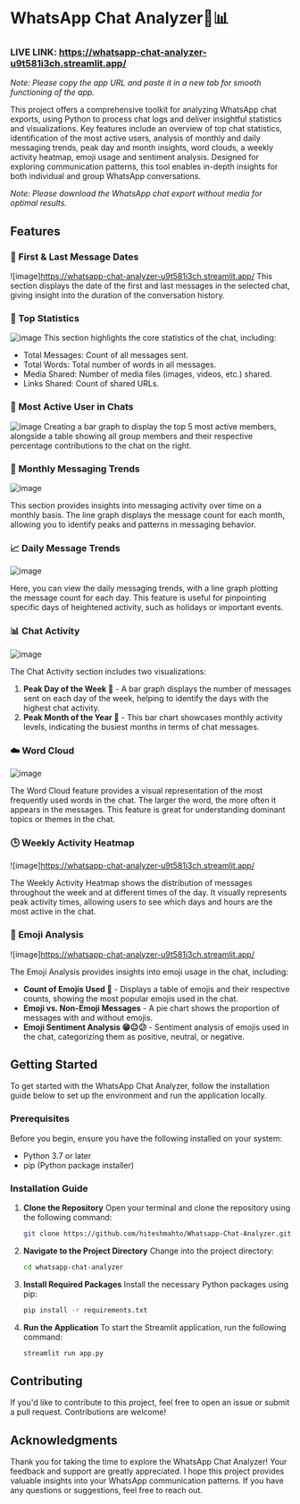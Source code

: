 # WhatsApp Chat Analyzer🔢📊

### **LIVE LINK:** https://whatsapp-chat-analyzer-u9t581i3ch.streamlit.app/

_Note: Please copy the app URL and paste it in a new tab for smooth functioning of the app._

This project offers a comprehensive toolkit for analyzing WhatsApp chat exports, using Python to process chat logs and deliver insightful statistics and visualizations. Key features include an overview of top chat statistics, identification of the most active users, analysis of monthly and daily messaging trends, peak day and month insights, word clouds, a weekly activity heatmap, emoji usage and sentiment analysis. Designed for exploring communication patterns, this tool enables in-depth insights for both individual and group WhatsApp conversations.

_Note: Please download the WhatsApp chat export without media for optimal results._

## Features

### 📅 First & Last Message Dates

![image]https://whatsapp-chat-analyzer-u9t581i3ch.streamlit.app/
This section displays the date of the first and last messages in the selected chat, giving insight into the duration of the conversation history.

### 👀 Top Statistics

![image](https://github.com/user-attachments/assets/caee7e71-4aaa-4bf2-8627-211e5d6d6a23)
This section highlights the core statistics of the chat, including:

- Total Messages: Count of all messages sent.
- Total Words: Total number of words in all messages.
- Media Shared: Number of media files (images, videos, etc.) shared.
- Links Shared: Count of shared URLs.

### 👑 Most Active User in Chats

![image](https://github.com/user-attachments/assets/ac9eb37b-9ce3-46a4-b1c6-bac82680cf80)
Creating a bar graph to display the top 5 most active members, alongside a table showing all group members and their respective percentage contributions to the chat on the right.

### 📅 Monthly Messaging Trends

![image](https://github.com/user-attachments/assets/134f5c5f-47ec-492d-8349-0b5cd608329e)

This section provides insights into messaging activity over time on a monthly basis. The line graph displays the message count for each month, allowing you to identify peaks and patterns in messaging behavior.

### 📈 Daily Message Trends

![image](https://github.com/user-attachments/assets/1dc6d656-77ee-4a76-89d9-1c034a18a9d3)

Here, you can view the daily messaging trends, with a line graph plotting the message count for each day. This feature is useful for pinpointing specific days of heightened activity, such as holidays or important events.

### 📊 Chat Activity

![image](https://github.com/user-attachments/assets/65865da0-aaab-46b5-9489-3a5cea97b8b7)

The Chat Activity section includes two visualizations:

1. **Peak Day of the Week 📅** - A bar graph displays the number of messages sent on each day of the week, helping to identify the days with the highest chat activity.
2. **Peak Month of the Year 📆** - This bar chart showcases monthly activity levels, indicating the busiest months in terms of chat messages.

### ☁️ Word Cloud

![image](https://github.com/user-attachments/assets/ca484307-5d4c-4948-bd48-2a5d9794f604)

The Word Cloud feature provides a visual representation of the most frequently used words in the chat. The larger the word, the more often it appears in the messages. This feature is great for understanding dominant topics or themes in the chat.

### 🕒 Weekly Activity Heatmap

![image]https://whatsapp-chat-analyzer-u9t581i3ch.streamlit.app/

The Weekly Activity Heatmap shows the distribution of messages throughout the week and at different times of the day. It visually represents peak activity times, allowing users to see which days and hours are the most active in the chat.

### 👀 Emoji Analysis

![image]https://whatsapp-chat-analyzer-u9t581i3ch.streamlit.app/

The Emoji Analysis provides insights into emoji usage in the chat, including:

- **Count of Emojis Used 🔢** - Displays a table of emojis and their respective counts, showing the most popular emojis used in the chat.
- **Emoji vs. Non-Emoji Messages** - A pie chart shows the proportion of messages with and without emojis.
- **Emoji Sentiment Analysis 😁😐😕** - Sentiment analysis of emojis used in the chat, categorizing them as positive, neutral, or negative.

## Getting Started

To get started with the WhatsApp Chat Analyzer, follow the installation guide below to set up the environment and run the application locally.

### Prerequisites

Before you begin, ensure you have the following installed on your system:

- Python 3.7 or later
- pip (Python package installer)

### Installation Guide

1. **Clone the Repository**
   Open your terminal and clone the repository using the following command:

   ```bash
   git clone https://github.com/hiteshmahto/Whatsapp-Chat-Analyzer.git
   ```

2. **Navigate to the Project Directory**
   Change into the project directory:

   ```bash
   cd whatsapp-chat-analyzer
   ```

3. **Install Required Packages**
   Install the necessary Python packages using pip:

   ```bash
   pip install -r requirements.txt
   ```

4. **Run the Application**
   To start the Streamlit application, run the following command:

   ```bash
   streamlit run app.py
   ```

## Contributing

If you'd like to contribute to this project, feel free to open an issue or submit a pull request. Contributions are welcome!

## Acknowledgments

Thank you for taking the time to explore the WhatsApp Chat Analyzer! Your feedback and support are greatly appreciated. I hope this project provides valuable insights into your WhatsApp communication patterns. If you have any questions or suggestions, feel free to reach out.
